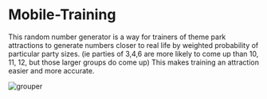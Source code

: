# Mobile-Training
This random number generator is a way for trainers of theme park attractions to generate numbers closer to real life by weighted probability of particular party sizes. (ie parties of 3,4,6 are more likely to come up than 10, 11, 12, but those larger groups do come up) This makes training an attraction easier and more accurate.

![grouper](https://user-images.githubusercontent.com/66338305/123988871-5fc50000-d996-11eb-86b7-8159b3c29c5f.png)
